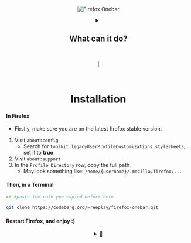 <div align="center">

![Firefox Onebar](https://codeberg.org/Freeplay/pages/raw/branch/master/project-assets/onebar/images/header.png)

<details>
<summary>

## What can it do?

</summary>

<br><br>

|

![Singe Tab as Titlebar](https://codeberg.org/Freeplay/pages/raw/commit/38b258e541938bcea7ad2e758b08f676343a8ac1/project-assets/onebar/images/single_tab.png) 

|

![Compact Window Support](https://codeberg.org/Freeplay/pages/raw/commit/38b258e541938bcea7ad2e758b08f676343a8ac1/project-assets/onebar/images/compact_window.png)

|

![Works with _almost_ all customizations](https://codeberg.org/Freeplay/pages/raw/commit/38b258e541938bcea7ad2e758b08f676343a8ac1/project-assets/onebar/images/customizations.png)

</details>

<br>

|

<br>

# Installation

</div>

#### In Firefox
- Firstly, make sure you are on the latest firefox stable version.
1. Visit `about:config` 
    - Search for `toolkit.legacyUserProfileCustomizations.stylesheets`, set it to **true**
2. Visit `about:support`
3. In the `Profile Directory` row, copy the full path
    - May look something like: `/home/{username}/.mozilla/firefox/...`

#### Then, in a Terminal
```sh
cd #paste the path you copied before here

git clone https://codeberg.org/Freeplay/firefox-onebar.git
```

#### Restart Firefox, and enjoy :)


<center>
<details>
<summary>🍓</summary>
Although I'm definitely lower priority than some others... If you support my work and can actually afford to, you can buy me a coffee here! (donyate): https://www.buymeacoffee.com/freeplay
</details>
</center>
